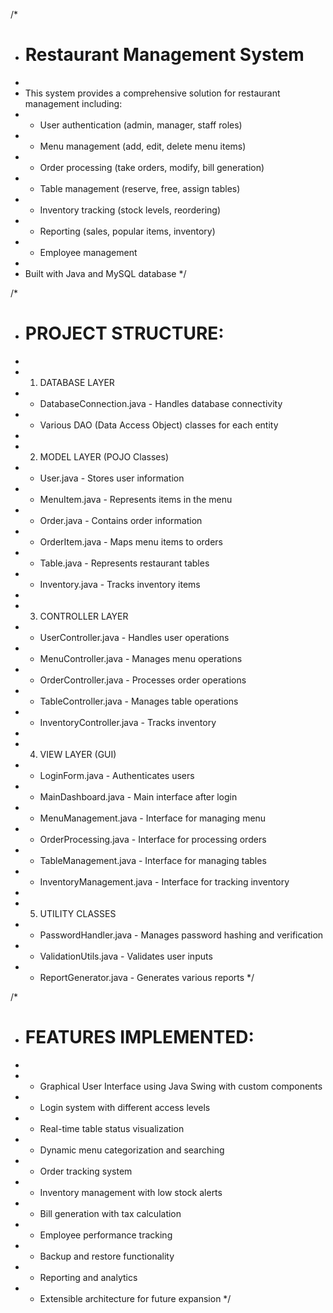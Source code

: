 /*
 * # Restaurant Management System
 * 
 * This system provides a comprehensive solution for restaurant management including:
 * - User authentication (admin, manager, staff roles)
 * - Menu management (add, edit, delete menu items)
 * - Order processing (take orders, modify, bill generation)
 * - Table management (reserve, free, assign tables)
 * - Inventory tracking (stock levels, reordering)
 * - Reporting (sales, popular items, inventory)
 * - Employee management
 * 
 * Built with Java and MySQL database
 */

/*
 * # PROJECT STRUCTURE:
 * 
 * 1. DATABASE LAYER
 *    - DatabaseConnection.java - Handles database connectivity
 *    - Various DAO (Data Access Object) classes for each entity
 * 
 * 2. MODEL LAYER (POJO Classes)
 *    - User.java - Stores user information
 *    - MenuItem.java - Represents items in the menu
 *    - Order.java - Contains order information
 *    - OrderItem.java - Maps menu items to orders
 *    - Table.java - Represents restaurant tables
 *    - Inventory.java - Tracks inventory items
 * 
 * 3. CONTROLLER LAYER
 *    - UserController.java - Handles user operations
 *    - MenuController.java - Manages menu operations
 *    - OrderController.java - Processes order operations
 *    - TableController.java - Manages table operations
 *    - InventoryController.java - Tracks inventory
 * 
 * 4. VIEW LAYER (GUI)
 *    - LoginForm.java - Authenticates users
 *    - MainDashboard.java - Main interface after login
 *    - MenuManagement.java - Interface for managing menu
 *    - OrderProcessing.java - Interface for processing orders
 *    - TableManagement.java - Interface for managing tables
 *    - InventoryManagement.java - Interface for tracking inventory
 * 
 * 5. UTILITY CLASSES
 *    - PasswordHandler.java - Manages password hashing and verification
 *    - ValidationUtils.java - Validates user inputs
 *    - ReportGenerator.java - Generates various reports
 */

/*
 * # FEATURES IMPLEMENTED:
 * 
 * - Graphical User Interface using Java Swing with custom components
 * - Login system with different access levels
 * - Real-time table status visualization
 * - Dynamic menu categorization and searching
 * - Order tracking system
 * - Inventory management with low stock alerts
 * - Bill generation with tax calculation
 * - Employee performance tracking
 * - Backup and restore functionality
 * - Reporting and analytics
 * - Extensible architecture for future expansion
 */